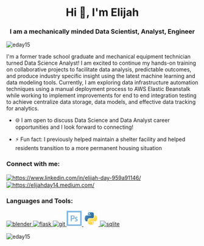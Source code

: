 ### 
<h1 align="center">Hi 👋, I'm Elijah</h1>
<h3 align="center">I am a mechanically minded Data Scientist, Analyst, Engineer</h3>

<p align="left"> <img src="https://komarev.com/ghpvc/?username=eday15&label=Profile%20views&color=0e75b6&style=flat" alt="eday15" /> </p>
I'm a former trade school graduate and mechanical equipment technician turned Data Science Analyst! I am excited to continue my hands-on training on collaborative projects to facilitate data analysis, predictable outcomes, and produce industry specific insight using the latest machine learning and data modeling tools. Currently, I am exploring data infrastructure automation techniques using a manual deployment process to AWS Elastic Beanstalk while working to implement improvements for end to end integration testing to achieve centralize data storage, data models, and effective data tracking for analytics.

- 🌐 I am open to discuss Data Science and Data Analyst career opportunities and I look forward to connecting!

- ⚡ Fun fact: I previously helped maintain a shelter facility and helped residents transition to a more permanent housing situation

<h3 align="left">Connect with me:</h3>
<p align="left">
<a href="https://linkedin.com/in/https://www.linkedin.com/in/elijah-day-959a91146/" target="blank"><img align="center" src="https://raw.githubusercontent.com/rahuldkjain/github-profile-readme-generator/master/src/images/icons/Social/linked-in-alt.svg" alt="https://www.linkedin.com/in/elijah-day-959a91146/" height="30" width="40" /></a>
<a href="https://medium.com/https://elijahday14.medium.com/" target="blank"><img align="center" src="https://raw.githubusercontent.com/rahuldkjain/github-profile-readme-generator/master/src/images/icons/Social/medium.svg" alt="https://elijahday14.medium.com/" height="30" width="40" /></a>
</p>

<h3 align="left">Languages and Tools:</h3>
<p align="left"> <a href="https://www.blender.org/" target="_blank" rel="noreferrer"> <img src="https://download.blender.org/branding/community/blender_community_badge_white.svg" alt="blender" width="40" height="40"/> </a> <a href="https://flask.palletsprojects.com/" target="_blank" rel="noreferrer"> <img src="https://www.vectorlogo.zone/logos/pocoo_flask/pocoo_flask-icon.svg" alt="flask" width="40" height="40"/> </a> <a href="https://git-scm.com/" target="_blank" rel="noreferrer"> <img src="https://www.vectorlogo.zone/logos/git-scm/git-scm-icon.svg" alt="git" width="40" height="40"/> </a> <a href="https://www.photoshop.com/en" target="_blank" rel="noreferrer"> <img src="https://raw.githubusercontent.com/devicons/devicon/master/icons/photoshop/photoshop-line.svg" alt="photoshop" width="40" height="40"/> </a> <a href="https://www.python.org" target="_blank" rel="noreferrer"> <img src="https://raw.githubusercontent.com/devicons/devicon/master/icons/python/python-original.svg" alt="python" width="40" height="40"/> </a> <a href="https://www.sqlite.org/" target="_blank" rel="noreferrer"> <img src="https://www.vectorlogo.zone/logos/sqlite/sqlite-icon.svg" alt="sqlite" width="40" height="40"/> </a> </p>

<p><img align="center" src="https://github-readme-stats.vercel.app/api/top-langs?username=eday15&show_icons=true&locale=en&layout=compact" alt="eday15" /></p>
